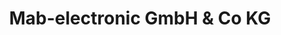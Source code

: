 ---
title: "Mab-electronic GmbH & Co KG"
url: /menden-sauerland/mab-electronic-gmbh-und-co-kg/
shop: Elektronik
---